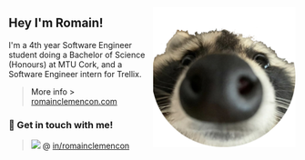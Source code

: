 <a href="https://www.romainclemencon.com/" alt="racoon"> <img align="right" width="250px" src="./assets/racoon-round.png" /> <a/>

## Hey I'm Romain!


I'm a 4th year Software Engineer student doing a Bachelor of Science (Honours) at MTU Cork, and a Software Engineer intern for Trellix.

> More info > [romainclemencon.com](https://www.romainclemencon.com/ "romainclemencon.com")

### 👋 Get in touch with me!

> <a href="https://www.linkedin.com/in/romainclemencon/" alt="LinkedIn"><img src=https://content.linkedin.com/content/dam/me/business/en-us/amp/brand-site/v2/bg/LI-Bug.svg.original.svg height="20px"/><a/> @ [in/romainclemencon](https://www.linkedin.com/in/romainclemencon/ "in/romainclemencon")



